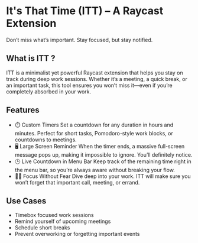 # It's That Time (ITT) – A Raycast Extension

Don’t miss what’s important. Stay focused, but stay notified.

## What is ITT ?

ITT is a minimalist yet powerful Raycast extension that helps you stay on track during deep work sessions. Whether it’s a meeting, a quick break, or an important task, this tool ensures you won’t miss it—even if you’re completely absorbed in your work.

## Features
- ⏱️ Custom Timers
Set a countdown for any duration in hours and minutes. Perfect for short tasks, Pomodoro-style work blocks, or countdowns to meetings.
- 🖥️ Large Screen Reminder
When the timer ends, a massive full-screen message pops up, making it impossible to ignore. You’ll definitely notice.
- 🕒 Live Countdown in Menu Bar
Keep track of the remaining time right in the menu bar, so you’re always aware without breaking your flow.
- 🧘‍♂️ Focus Without Fear
Dive deep into your work. ITT will make sure you won’t forget that important call, meeting, or errand.

## Use Cases
- Timebox focused work sessions
- Remind yourself of upcoming meetings
- Schedule short breaks
- Prevent overworking or forgetting important events